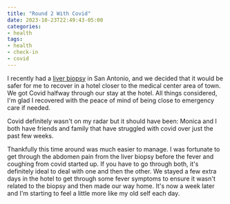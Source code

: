 ```yaml
---
title: "Round 2 With Covid"
date: 2023-10-23T22:49:43-05:00
categories:
- health
tags:
- health
- check-in
- covid
---
```



I recently had a [liver biopsy](/posts/2023-10-21-liver-biopsy/) in San Antonio, and we decided that it would be safer for me to recover in a hotel closer to the medical center area of town.  We got Covid halfway through our stay at the hotel.  All things considered, I'm glad I recovered with the peace of mind of being close to emergency care if needed.

Covid definitely wasn't on my radar but it should have been: Monica and I both have friends and family that have struggled with covid over just the past few weeks.

Thankfully this time around was much easier to manage.  I was fortunate to get through the abdomen pain from the liver biopsy before the fever and coughing from covid started up.  If you have to go through both, it's definitely ideal to deal with one and then the other.  We stayed a few extra days in the hotel to get through some fever symptoms to ensure it wasn't related to the biopsy and then made our way home.  It's now a week later and I'm starting to feel a little more like my old self each day.





